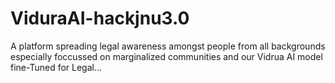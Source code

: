 # ViduraAI-hackjnu3.0
A platform spreading legal awareness amongst people from all backgrounds especially foccussed on marginalized communities and our Vidrua AI model fine-Tuned for Legal...
